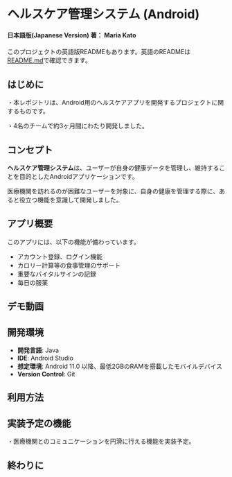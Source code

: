 # ヘルスケア管理システム (Android)
#### 日本語版(Japanese Version)  著： Maria Kato
このプロジェクトの英語版READMEもあります。英語のREADMEは[README.md](README.md)で確認できます。
## はじめに
・本レポジトリは、Android用のヘルスケアアプリを開発するプロジェクトに関するものです。　　

・4名のチームで約3ヶ月間にわたり開発しました。

## コンセプト
**ヘルスケア管理システム**は、ユーザーが自身の健康データを管理し、維持することを目的としたAndroidアプリケーションです。

医療機関を訪れるのが困難なユーザーを対象に、自身の健康を管理する際に、あると役立つ機能を意識して開発しました。


## アプリ概要
このアプリには、以下の機能が備わっています。

- アカウント登録、ログイン機能
- カロリー計算等の食事管理のサポート
- 重要なバイタルサインの記録
- 毎日の服薬
## デモ動画
## 開発環境
- **開発言語**: Java 
- **IDE**: Android Studio
- **想定環境**: Android 11.0 以降、最低2GBのRAMを搭載したモバイルデバイス
- **Version Control**: Git
## 利用方法
## 実装予定の機能
・医療機関とのコミュニケーションを円滑に行える機能を実装予定。
## 終わりに
